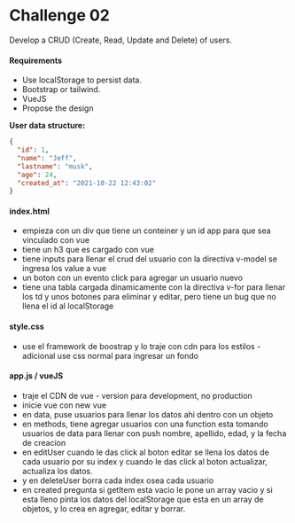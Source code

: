 # Challenge 02

Develop a CRUD (Create, Read, Update and Delete) of users.

#### Requirements

- Use localStorage to persist data.
- Bootstrap or tailwind.
- VueJS
- Propose the design

**User data structure:**

```json
{
  "id": 1,
  "name": "Jeff",
  "lastname": "musk",
  "age": 24,
  "created_at": "2021-10-22 12:43:02"
}
```

#### index.html

- empieza con un div que tiene un conteiner y un id app para que sea vinculado con vue
- tiene un h3 que es cargado con vue
- tiene inputs para llenar el crud del usuario con la directiva v-model se ingresa los value a vue
- un boton con un evento click para agregar un usuario nuevo
- tiene una tabla cargada dinamicamente con la directiva v-for para llenar los td y unos botones para eliminar y editar, pero tiene un bug que no llena el id al localStorage

#### style.css

- use el framework de boostrap y lo traje con cdn para los estilos
  -adicional use css normal para ingresar un fondo

#### app.js / vueJS

- traje el CDN de vue - version para development, no production
- inicie vue con new vue
- en data, puse usuarios para llenar los datos ahi dentro con un objeto
- en methods, tiene agregar usuarios con una function esta tomando usuarios de data para llenar con push nombre, apellido, edad, y la fecha de creacion
- en editUser cuando le das click al boton editar se llena los datos de cada usuario por su index y cuando le das click al boton actualizar, actualiza los datos.
- y en deleteUser borra cada index osea cada usuario
- en created pregunta si getItem esta vacio le pone un array vacio y si esta lleno pinta los datos del localStorage que esta en un array de objetos, y lo crea en agregar, editar y borrar.
